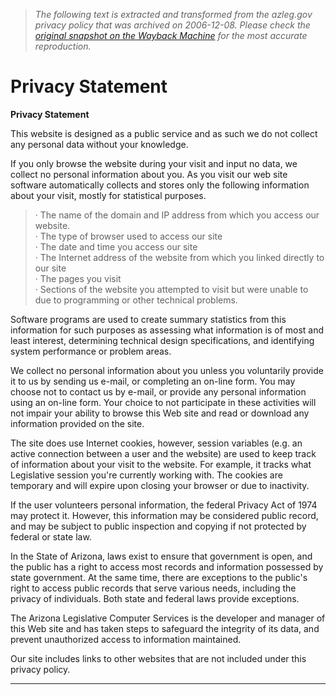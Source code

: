 > *The following text is extracted and transformed from the azleg.gov privacy policy that was archived on 2006-12-08. Please check the [original snapshot on the Wayback Machine](https://web.archive.org/web/20061208034609id_/http%3A//www.azleg.gov/privacy.htm) for the most accurate reproduction.*

# Privacy Statement

**Privacy Statement**

This website is designed as a public service and as such we do not collect any personal data without your knowledge.

If you only browse the website during your visit and input no data, we collect no personal information about you. As you visit our web site software automatically collects and stores only the following information about your visit, mostly for statistical purposes.

> · The name of the domain and IP address from which you access our website.  
>  · The type of browser used to access our site  
>  · The date and time you access our site  
>  · The Internet address of the website from which you linked directly to our site  
>  · The pages you visit  
>  · Sections of the website you attempted to visit but were unable to due to programming or other technical problems.

Software programs are used to create summary statistics from this information for such purposes as assessing what information is of most and least interest, determining technical design specifications, and identifying system performance or problem areas.

We collect no personal information about you unless you voluntarily provide it to us by sending us e-mail, or completing an on-line form. You may choose not to contact us by e-mail, or provide any personal information using an on-line form. Your choice to not participate in these activities will not impair your ability to browse this Web site and read or download any information provided on the site.

The site does use Internet cookies, however, session variables (e.g. an active connection between a user and the website) are used to keep track of information about your visit to the website. For example, it tracks what Legislative session you're currently working with. The cookies are temporary and will expire upon closing your browser or due to inactivity.

If the user volunteers personal information, the federal Privacy Act of 1974 may protect it. However, this information may be considered public record, and may be subject to public inspection and copying if not protected by federal or state law.

In the State of Arizona, laws exist to ensure that government is open, and the public has a right to access most records and information possessed by state government. At the same time, there are exceptions to the public's right to access public records that serve various needs, including the privacy of individuals. Both state and federal laws provide exceptions.

The Arizona Legislative Computer Services is the developer and manager of this Web site and has taken steps to safeguard the integrity of its data, and prevent unauthorized access to information maintained. 

Our site includes links to other websites that are not included under this privacy policy.

* * *

